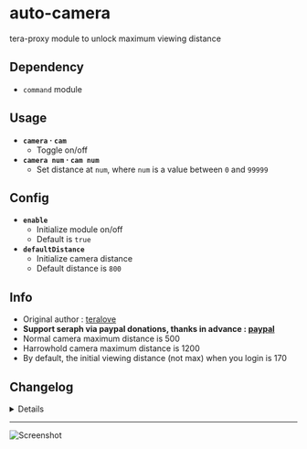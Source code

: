 # auto-camera
tera-proxy module to unlock maximum viewing distance

## Dependency
- `command` module

## Usage
- __`camera` · `cam`__
  - Toggle on/off
- __`camera num` · `cam num`__
  - Set distance at `num`, where `num` is a value between `0` and `99999`

## Config
- __`enable`__
  - Initialize module on/off
  - Default is `true`
- __`defaultDistance`__
  - Initialize camera distance
  - Default distance is `800`

## Info
- Original author : [teralove](https://github.com/teralove)
- **Support seraph via paypal donations, thanks in advance : [paypal](https://www.paypal.me/seraphinush)**
- Normal camera maximum distance is 500
- Harrowhold camera maximum distance is 1200
- By default, the initial viewing distance (not max) when you login is 170

## Changelog
<details>

    1.48
    - Removed `command` require()
    - Updated to `mod.command`
    1.47
    - Removed font color bloat
    1.46
    - Added auto-update support
    - Refactored config file
    -- Added `enable`
    -- Added `defaultDistance`
    1.45
    - Updated name and font color
    1.44
    - Updated code aesthetics
    1.43
    - Updated code
    - Added string function
    1.42
    - Updated code aesthetics
    1.41
    - Updated code aesthetics
    1.31
    - Updated code
    1.30
    - Updated code
    - Removed protocol version restriction
    1.21
    - Added `Command` dependency
    - Removed slash support
    1.20
    - Initial Fork
    1.1.0
    - Changed command to require exclamation prefix '!'
    - Added slash support

</details>

---
![Screenshot](http://i.imgur.com/LzxGSgm.jpg)